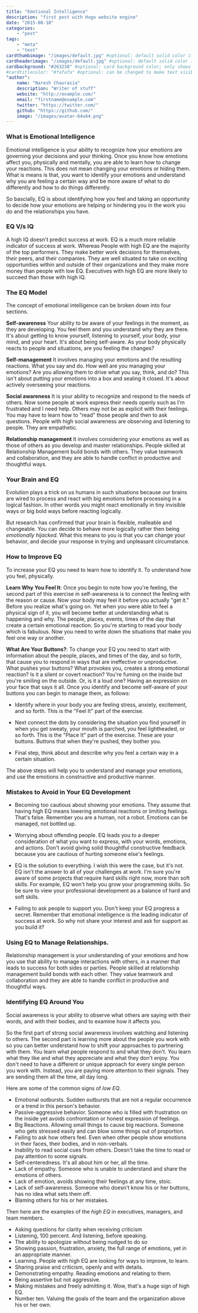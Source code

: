 ```yaml
---
title: "Emotional Intelligence"
description: "first post with Hugo website engine"
date: "2015-08-18"
categories:
    - "post"
tags:
    - "meta"
    - "test"
cardthumbimage: "/images/default.jpg" #optional: default solid color if unset
cardheaderimage: "/images/default.jpg" #optional: default solid color if unset
cardbackground: "#263238" #optional: card background color; only shows when no image specified
#cardtitlecolor: "#fafafa" #optional: can be changed to make text visible over card image
"author":
    name: "Naresh Chaurasia"
    description: "Writer of stuff"
    website: "http://example.com/"
    email: "firstname@example.com"
    twitter: "https://twitter.com/"
    github: "https://github.com/"
    image: "/images/avatar-64x64.png"
---
```


### What is Emotional Intelligence

Emotional intelligence is your ability to recognize how your emotions are governing your decisions and your thinking. Once you know how emotions affect you, physically and mentally, you are able to learn how to change your reactions. This does not mean changing your emotions or hiding them. What is means is that, you want to identify your emotions and understand why you are feeling a certain way and be more aware of what to do differently and how to do things differently.

So bascially, EQ is about identifying how you feel and taking an opportunity to decide how your emotions are helping or hindering you in the work you do and the relationships you have.

### EQ V/s IQ

A high IQ doesn't predict success at work. EQ is a much more reliable indicator of success at work. Whereas People with high EQ are the majority of the top performers. They make better work decisions for themselves, their peers, and their companies. They are well situated to take on exciting opportunities within and outside of their organizations and they make more money than people with low EQ. Executives with high EQ are more likely to succeed than those with high IQ.

### The EQ Model

The concept of emotional intelligence can be broken down into four sections.

**Self-awareness** Your ability to be aware of your feelings in the moment, as they are developing. You feel them and you understand why they are there. It's about getting to know yourself, listening to yourself, your body, your mind, and your heart. It's about being self-aware. As your body physically reacts to people and situations, are you feeling the changes?

**Self-management** It involves managing your emotions and the resulting reactions. What you say and do. How well are you managing your emotions? Are you allowing them to drive what you say, think, and do? This isn't about putting your emotions into a box and sealing it closed. It's about actively overseeing your reactions.

**Social awareness** It is your ability to recognize and respond to the needs of others. Now some people at work express their needs openly such as I'm frustrated and I need help. Others may not be as explicit with their feelings. You may have to learn how to "read" those people and then to ask questions. People with high social awareness are observing and listening to people. They are empathetic.

**Relationship management** It involves considering your emotions as well as those of others as you develop and master relationships. People skilled at Relationship Management build bonds with others. They value teamwork and collaboration, and they are able to handle conflict in productive and thoughtful ways.

### Your Brain and EQ

Evolution plays a trick on us humans in such situations because our brains are  wired to process and react with big emotions before processing in a logical fashion. In other words you might react emotionally in tiny invisible ways or big bold ways before reacting logically.

But research has confirmed that your brain is flexible, malleable and changeable. You can decide to behave more logically rather then being *emotionally hijacked*. What this means to you is that you can change your behavior, and decide your response in trying and unpleasant circumstance.

### How to Improve EQ

To increase your EQ you need to learn how to identify it. To understand how you feel, physically.

**Learn Why You Feel It**: Once you begin to note how you're feeling, the second part of this exercise in self-awareness is to connect the feeling with the reason or cause. Now your body may feel it before you actually "get it." Before you realize what's going on. Yet when you were able to feel a physical sign of it, you will become better at understanding what is happening and why. The people, places, events, times of the day that create a certain emotional reaction. So you're starting to read your body which is fabulous. Now you need to write down the situations that make you feel one way or another.

**What Are Your Buttons?**: To change your EQ you need to start with information about the people, places, and times of the day, and so forth, that cause you to respond in ways that are ineffective or unproductive. What pushes your buttons? What provokes you, creates a strong emotional reaction? Is it a silent or covert reaction? You're fuming on the inside but you're smiling on the outside. Or, is it a loud one? Having an expression on your face that says it all. Once you identify and become self-aware of your buttons you can begin to manage them, as follows:

* Identify where in your body you are feeling stress, anxiety, excitement, and so forth. This is the "Feel It" part of the exercise.

* Next connect the dots by considering the situation you find yourself in when you get sweaty, your mouth is parched, you feel lightheaded, or so forth. This is the "Place It" part of the exercise. These are your buttons. Buttons that when they're pushed, they bother you.

* Final step, think about and describe why you feel a certain way in a certain situation.

The above steps will help you to understand and manage your emotions, and use the emotions in constructive and productive manner.

### Mistakes to Avoid in Your EQ Development

* Becoming too cautious about showing your emotions. They assume that having high EQ means lowering emotional reactions or limiting feelings. That's false. Remember you are a human, not a robot. Emotions can be managed, not bottled up.

* Worrying about offending people. EQ leads you to a deeper consideration of what you want to express, with your words, emotions, and actions. Don't avoid giving solid thoughtful constructive feedback because you are cautious of hurting someone else's feelings.

* EQ is the solution to everything. I wish this were the case, but it's not. EQ isn't the answer to all of your challenges at work. I'm sure you're aware of some projects that require hard skills right now, more than soft skills. For example, EQ won't help you grow your programming skills. So be sure to view your professional development as a balance of hard and soft skills.

* Failing to ask people to support you. Don't keep your EQ progress a secret. Remember that emotional intelligence is the leading indicator of success at work. So why not share your interest and ask for support as you build it?

### Using EQ to Manage Relationships.

Relationship management is your understanding of your emotions and how you use that ability to manage interactions with others, in a manner that leads to success for both sides or parties. People skilled at relationship management build bonds with each other. They value teamwork and collaboration and they are able to handle conflict in productive and thoughtful ways.

### Identifying EQ Around You

Social awareness is your ability to observe what others are saying with their words, and with their bodies, and to examine how it affects you.

So the first part of strong social awareness involves watching and listening to others. The second part is learning more about the people you work with so you can better understand how to shift your approaches to partnering with them. You learn what people respond to and what they don't. You learn what they like and what they appreciate and what they don't enjoy. You don't need to have a different or unique approach for every single person you work with. Instead, you are paying more attention to their signals. They are sending them all the time, all day long.

Here are some of the common signs of *low EQ*.

* Emotional outbursts. Sudden outbursts that are not a regular occurrence or a trend in this person's behavior.
* Passive-aggressive behavior. Someone who is filled with frustration on the inside yet avoids confrontation or honest expression of feelings.
* Big Reactions. Allowing small things to cause big reactions. Someone who gets stressed easily and can blow some things out of proportion.
* Failing to ask how others feel. Even when other people show emotions in their faces, their bodies, and in non-verbals.
* Inability to read social cues from others. Doesn't take the time to read or pay attention to some signals.
* Self-centeredness. It's all about him or her, all the time.
* Lack of empathy. Someone who is unable to understand and share the emotions of others.
* Lack of emotion, avoids showing their feelings at any time, stoic.
* Lack of self-awareness. Someone who doesn't know his or her buttons, has no idea what sets them off.
* Blaming others for his or her mistakes.

Then here are the examples of the *high EQ* in executives, managers, and team members.

* Asking questions for clarity when receiving criticism
* Listening, 100 percent. And listening, before speaking.
* The ability to apologize without being nudged to do so
* Showing passion, frustration, anxiety, the full range of emotions, yet in an appropriate manner.
* Learning. People with high EQ are looking for ways to improve, to learn.
* Sharing praise and criticism, openly and with details.
* Demonstrating empathy. Reading emotions and relating to them.
* Being assertive but not aggressive.
* Making mistakes and freely admitting it. Wow, that's a huge sign of high EQ.
* Number ten. Valuing the goals of the team and the organization above his or her own.


